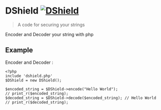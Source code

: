 # DShield [![DShield](https://img.shields.io/badge/Version-1.0-blue)](https://github.com/0x5151/dshield)
> A code for securing your strings

Encoder and Decoder your string with php

## Example
Encoder and Decoder :
```
<?php
include 'dshield.php'
$DShield = new DShield();

$encoded_string = $DShield->encode("Hello World");
// print_r($encoded_string);
$decoded_string = $DShield->decode($encoded_string); // Hello World
// print_r($decoded_string);
```

